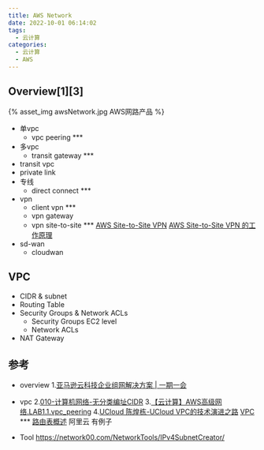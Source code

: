 ```yaml
---
title: AWS Network
date: 2022-10-01 06:14:02
tags:
  - 云计算
categories:
  - 云计算  
  - AWS
---
```


<p></p>
<!-- more -->

## Overview[1][3]
{% asset_img   awsNetwork.jpg AWS网路产品 %}

+ 单vpc
  + vpc peering ***
+ 多vpc
  + transit gateway ***
+ transit vpc
+ private link
+ 专线
  + direct connect ***
+ vpn
  + client vpn ***
  + vpn gateway  
  + vpn site-to-site *** 
    [AWS Site-to-Site VPN](https://zhuanlan.zhihu.com/p/395805857)
    [AWS Site-to-Site VPN 的工作原理](https://docs.aws.amazon.com/zh_cn/vpn/latest/s2svpn/how_it_works.html)
+ sd-wan    
  + cloudwan  

## VPC
+ CIDR & subnet
+ Routing Table
+ Security Groups & Network ACLs
  + Security Groups
    EC2 level
  + Network ACLs
+ NAT Gateway    


## 参考
+ overview
1.[亚马逊云科技企业组网解决方案 | 一期一会](https://www.bilibili.com/video/BV1gQ4y1k7LH/)


+ vpc
2.[010-计算机网络-无分类编址CIDR](https://www.bilibili.com/video/BV1Ff4y1S7Lf/)
3.[【云计算】AWS高级网络.LAB1.1.vpc_peering](https://www.bilibili.com/video/BV1CG41137bx/)
4.[UCloud 陈煌栋-UCloud VPC的技术演进之路]() 
[VPC](https://jayendrapatil.com/aws-virtual-private-cloud-vpc/) *** 
[路由表概述](https://help.aliyun.com/document_detail/106224.html) 阿里云 有例子


+ Tool
https://network00.com/NetworkTools/IPv4SubnetCreator/
